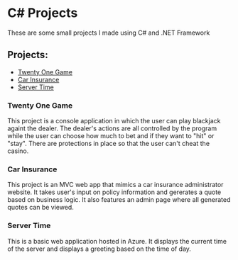 # C# Projects

These are some small projects I made using C# and .NET Framework

## Projects:
* [Twenty One Game](https://github.com/tanujchowdhury/C-Sharp-Projects/tree/main/TwentyOne)
* [Car Insurance](https://github.com/tanujchowdhury/C-Sharp-Projects/tree/main/CarInsurance)
* [Server Time](https://tanujservertimewebapp6795.azurewebsites.net/ServerTime)


### Twenty One Game
This project is a console application in which the user can play blackjack againt the dealer. The dealer's actions are all controlled by the program while the user can choose how much to bet and if they want to "hit" or "stay". There are protections in place so that the user can't cheat the casino.

### Car Insurance
This project is an MVC web app that mimics a car insurance administrator website. It takes user's input on policy information and gererates a quote based on business logic. It also features an admin page where all generated quotes can be viewed.

### Server Time
This is a basic web application hosted in Azure. It displays the current time of the server and displays a greeting based on the time of day.
